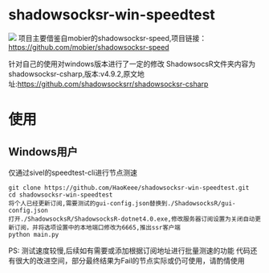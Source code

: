 # shadowsocksr-win-speedtest
![](http://81.68.195.64/pic/ssr-speed-test.png)
项目主要借鉴自mobier的shadowsocksr-speed,项目链接：https://github.com/mobier/shadowsocksr-speed

针对自己的使用对windows版本进行了一定的修改
ShadowsocsR文件夹内容为shadowsocksr-csharp,版本:v4.9.2,原文地址:https://github.com/shadowsocksrr/shadowsocksr-csharp

# 使用
## Windows用户
仅通过sivel的speedtest-cli进行节点测速

```
git clone https://github.com/HaoKeee/shadowsocksr-win-speedtest.git
cd shadowsocksr-win-speedtest
将个人已经更新订阅,需要测试的gui-config.json替换到./ShadowsocksR/gui-config.json
打开./ShadowsocksR/ShadowsocksR-dotnet4.0.exe,修改服务器订阅设置为关闭自动更新订阅，并将选项设置中的本地端口修改为6665,推出ssr客户端
python main.py
```

PS:
测试速度较慢,后续如有需要或添加根据订阅地址进行批量测速的功能
代码还有很大的改进空间，部分最终结果为Fail的节点实际或仍可使用，请酌情使用
